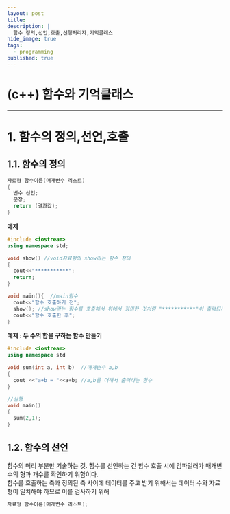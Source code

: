 ```yaml
---
layout: post
title: 
description: |
  함수 정의,선언,호출,선행처리자,기억클래스
hide_image: true
tags:
  - programming
published: true
---
```


# (c++) 함수와 기억클래스
* * *

# 1. 함수의 정의,선언,호출
## 1.1. 함수의 정의
```c++
자료형 함수이름(매개변수 리스트)
{
  변수 선언;
  문장;
  return (결과값);
}
```
**예제**
```c++
#include <iostream>
using namespace std;

void show() //void자료형의 show라는 함수 정의
{
  cout<<"***********";
  return;
}

void main(){  //main함수
  cout<<"함수 호출하기 전";
  show(); //show라는 함수를 호출해서 위에서 정의한 것처럼 "***********"이 출력되게 함.
  cout<<"함수 호출한 후";
}
```

**예제 : 두 수의 합을 구하는 함수 만들기**
```c++
#include <iostream>
using namespace std

void sum(int a, int b)  //매개변수 a,b
{
  cout <<"a+b = "<<a+b; //a,b를 더해서 출력하는 함수
}

//실행
void main()
{
  sum(2,1);
}
```

## 1.2. 함수의 선언
함수의 머리 부분만 기술하는 것. 함수를 선언하는 건 함수 호출 시에 컴파일러가 매개변수의 형과 개수를 확인하기 위함이다.  
함수를 호출하는 측과 정의된 측 사이에 데이터를 주고 받기 위해서는 데이터 수와 자료형이 일치해야 하므로 이를 검사하기 위해

```c++
자료형 함수이름(매개변수 리스트);
```






